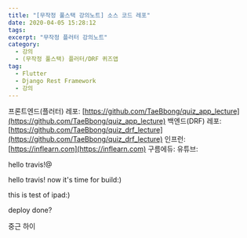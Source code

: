```yaml
---
title: "[무작정 풀스택 강의노트] 소스 코드 레포"
date: 2020-04-05 15:28:12
tags:
excerpt: "무작정 플러터 강의노트"
category:
  - 강의
  - (무작정 풀스택) 플러터/DRF 퀴즈앱
tag:
  - Flutter
  - Django Rest Framework
  - 강의
---
```


프론트엔드(플러터) 레포: [https://github.com/TaeBbong/quiz_app_lecture](https://github.com/TaeBbong/quiz_app_lecture)
백엔드(DRF) 레포: [https://github.com/TaeBbong/quiz_drf_lecture](https://github.com/TaeBbong/quiz_drf_lecture)
인프런: [https://inflearn.com](https://inflearn.com)
구름에듀:
유튜브:

hello travis!@

hello travis! now it's time for build:)

this is test of ipad:)

deploy done?

중근 하이
